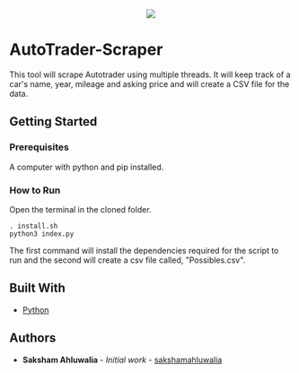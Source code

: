 <div align="center">
  <img src ="http://www.icym.edu.my/v13/images/python-developers_b02fb.png" />
</div>

# AutoTrader-Scraper
This tool will scrape Autotrader using multiple threads. It will keep track of a car's name, year, mileage and asking price and will create a CSV file for the data. 

## Getting Started

### Prerequisites

A computer with python and pip installed. 

### How to Run

Open the terminal in the cloned folder. 
```
. install.sh
python3 index.py
```
The first command will install the dependencies required for the script to run and the second will create a csv file called, "Possibles.csv".

## Built With

* [Python](https://www.python.org)

## Authors

* **Saksham Ahluwalia** - *Initial work* - [sakshamahluwalia](https://github.com/sakshamahluwalia)
